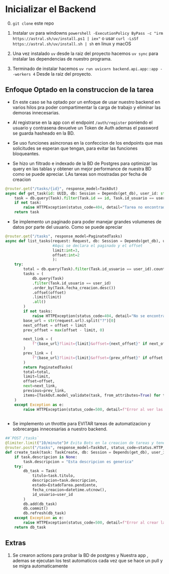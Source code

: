 # Inicializar el Backend
0. `git clone` este repo

1. Instalar uv para windowns `powershell -ExecutionPolicy ByPass -c "irm https://astral.sh/uv/install.ps1 | iex"` o usar `curl -LsSf https://astral.sh/uv/install.sh | sh` en linux y macOS

2. Una vez instalado `uv` desde la raiz del proyecto hacemos `uv sync` para instalar las dependencias de nuestro programa.

3. Terminado de instalar hacemos `uv run uvicorn backend.api.app::app --workers 4` Desde la raiz del proyecto. 

## Enfoque Optado en la construccion de la tarea

* En este caso se ha optado por un enfoque de usar nuestro backend en varios hilos pra poder compartimentar la carga de trabajo y eliminar las demoras innecesarias.

* Al registrarse en la app con el endpoint `/auth/register` poniendo el usuario y contrasena devuelve un Token de Auth ademas el password se guarda hasheado en la BD.

* Se uso funciones asincronas en la confeccion de los endpoints que mas solicitudes se esperan que tengan, para evitar las funciones bloqueantes.

* Se hizo un filtrado e indexado de la BD de Postgres para optimizar las query en las tablas y obtener un mejor performance de nuestra BD como se puede apreciar. LAs tareas son mostradas por fecha de creacion

```py
@router.get("/tasks/{id}", response_model=TaskOut)
async def get_task(id: UUID, db: Session = Depends(get_db), user_id: str = Depends(get_current_user_id)):
    task = db.query(Task).filter(Task.id == id, Task.id_usuario == user_id).first()
    if not task:
        raise HTTPException(status_code=404, detail="Tarea no encontrada")
    return task
```

* Se implemento un paginado para poder manejar grandes volumenes de datos por parte del usuario. Como se puede apreciar

```py
@router.get("/tasks", response_model=PaginatedTasks)
async def list_tasks(request: Request, db: Session = Depends(get_db), user_id: str = Depends(get_current_user_id),
                     #Aqui se declara el paginado y el offset
                     limit:int=3,
                     offset:int=2
                     ):
    try:
        total = db.query(Task).filter(Task.id_usuario == user_id).count()
        tasks = (
            db.query(Task)
            .filter(Task.id_usuario == user_id)
            .order_by(Task.fecha_creacion.desc())
            .offset(offset)
            .limit(limit)
            .all()
        )
        if not tasks:
            raise HTTPException(status_code=404, detail="No se encontraron tareas para este usuario")
        base_url = str(request.url).split("?")[0]
        next_offset = offset + limit
        prev_offset = max(offset - limit, 0)

        next_link = (
            f"{base_url}?limit={limit}&offset={next_offset}" if next_offset < total else None
        )
        prev_link = (
            f"{base_url}?limit={limit}&offset={prev_offset}" if offset > 0 else None
        )
        return PaginatedTasks(
        total=total,
        limit=limit,
        offset=offset,
        next=next_link,
        previous=prev_link,
        items=[TaskOut.model_validate(task, from_attributes=True) for task in tasks]
    )
    except Exception as e:
        raise HTTPException(status_code=500, detail=f"Error al ver las tareas: {e}")
        

```


* Se implemento un throttle para EVITAR tareas de automatizacion y sobrecargas innecesarias a nuestro backend.
```py
##`POST /tasks`
@limiter.limit("10/minute")# Evita Bots en la creacion de tareas y tenemos un mejor trafico ya que bloquea entradas por ip a 10*min
@router.post("/tasks", response_model=TaskOut, status_code=status.HTTP_201_CREATED)
def create_task(task: TaskCreate, db: Session = Depends(get_db), user_id: UUID = Depends(get_current_user_id)):
    if task.descripcion is None:
        task.descripcion = "Esta descripcion es generica"
    try:
        db_task = Task(
            titulo=task.titulo,
            descripcion=task.descripcion,
            estado=EstadoTarea.pendiente,
            fecha_creacion=datetime.utcnow(),
            id_usuario=user_id
        )
        db.add(db_task)
        db.commit()
        db.refresh(db_task)
    except Exception as e:
        raise HTTPException(status_code=500, detail=f"Error al crear la tarea: {e}")
    return db_task
```

## Extras
1. Se crearon actions para probar la BD de postgres y Nuestra app , ademas se ejecutan los test automaticos cada vez que se hace un pull y se migra automaticamente 